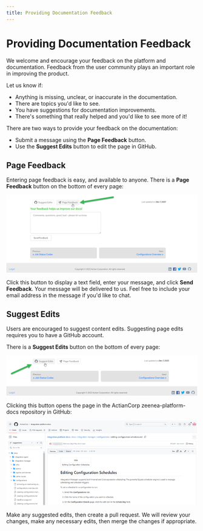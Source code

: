 ```yaml
---
title: Providing Documentation Feedback
---
```

 
# Providing Documentation Feedback

We welcome and encourage your feedback on the platform and documentation. Feedback from the user community plays an important role in improving the product.

Let us know if:

* Anything is missing, unclear, or inaccurate in the documentation. 
* There are topics you'd like to see.
* You have suggestions for documentation improvements.
* There's something that really helped and you'd like to see more of it!

There are two ways to provide your feedback on the documentation: 

* Submit a message using the **Page Feedback** button.
* Use the **Suggest Edits** button to edit the page in GitHub.

## Page Feedback

Entering page feedback is easy, and available to anyone. There is a **Page Feedback** button on the bottom of every page:

  ![Page Feedback Button](../static/img/Feedback-Button.png)

Click this button to display a text field, enter your message, and click **Send Feedback**. Your message will be delivered to us. Feel free to include your email address in the message if you'd like to chat.

## Suggest Edits

Users are encouraged to suggest content edits. Suggesting page edits requires you to have a GitHub account. 

There is a **Suggest Edits** button on the bottom of every page:

  ![Suggest Edits Button](../static/img/Suggest-Edits-Button.png)

Clicking this button opens the page in the ActianCorp zeenea-platform-docs repository in GitHub:

  ![Suggest Edits Button](../static/img/GitHub-Repo.png)

Make any suggested edits, then create a pull request. We will review your changes, make any necessary edits, then merge the changes if appropriate.